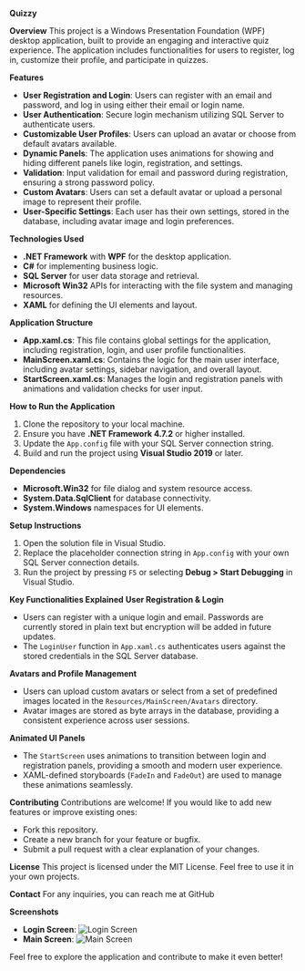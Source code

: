 **Quizzy**

**Overview**
This project is a Windows Presentation Foundation (WPF) desktop application, built to provide an engaging and interactive quiz experience. The application includes functionalities for users to register, log in, customize their profile, and participate in quizzes.

**Features**
- **User Registration and Login**: Users can register with an email and password, and log in using either their email or login name.
- **User Authentication**: Secure login mechanism utilizing SQL Server to authenticate users.
- **Customizable User Profiles**: Users can upload an avatar or choose from default avatars available.
- **Dynamic Panels**: The application uses animations for showing and hiding different panels like login, registration, and settings.
- **Validation**: Input validation for email and password during registration, ensuring a strong password policy.
- **Custom Avatars**: Users can set a default avatar or upload a personal image to represent their profile.
- **User-Specific Settings**: Each user has their own settings, stored in the database, including avatar image and login preferences.

**Technologies Used**
- **.NET Framework** with **WPF** for the desktop application.
- **C#** for implementing business logic.
- **SQL Server** for user data storage and retrieval.
- **Microsoft Win32** APIs for interacting with the file system and managing resources.
- **XAML** for defining the UI elements and layout.

**Application Structure**
- **App.xaml.cs**: This file contains global settings for the application, including registration, login, and user profile functionalities.
- **MainScreen.xaml.cs**: Contains the logic for the main user interface, including avatar settings, sidebar navigation, and overall layout.
- **StartScreen.xaml.cs**: Manages the login and registration panels with animations and validation checks for user input.

**How to Run the Application**
1. Clone the repository to your local machine.
2. Ensure you have **.NET Framework 4.7.2** or higher installed.
3. Update the `App.config` file with your SQL Server connection string.
4. Build and run the project using **Visual Studio 2019** or later.

**Dependencies**
- **Microsoft.Win32** for file dialog and system resource access.
- **System.Data.SqlClient** for database connectivity.
- **System.Windows** namespaces for UI elements.

**Setup Instructions**
1. Open the solution file in Visual Studio.
2. Replace the placeholder connection string in `App.config` with your own SQL Server connection details.
3. Run the project by pressing `F5` or selecting **Debug > Start Debugging** in Visual Studio.

**Key Functionalities Explained**
**User Registration & Login**
- Users can register with a unique login and email. Passwords are currently stored in plain text but encryption will be added in future updates.
- The `LoginUser` function in `App.xaml.cs` authenticates users against the stored credentials in the SQL Server database.

**Avatars and Profile Management**
- Users can upload custom avatars or select from a set of predefined images located in the `Resources/MainScreen/Avatars` directory.
- Avatar images are stored as byte arrays in the database, providing a consistent experience across user sessions.

**Animated UI Panels**
- The `StartScreen` uses animations to transition between login and registration panels, providing a smooth and modern user experience.
- XAML-defined storyboards (`FadeIn` and `FadeOut`) are used to manage these animations seamlessly.

**Contributing**
Contributions are welcome! If you would like to add new features or improve existing ones:
- Fork this repository.
- Create a new branch for your feature or bugfix.
- Submit a pull request with a clear explanation of your changes.

**License**
This project is licensed under the MIT License. Feel free to use it in your own projects.

**Contact**
For any inquiries, you can reach me at GitHub

**Screenshots**
- **Login Screen**: ![Login Screen](screenshots/login_screen.png)
- **Main Screen**: ![Main Screen](screenshots/main_screen.png)

Feel free to explore the application and contribute to make it even better!


